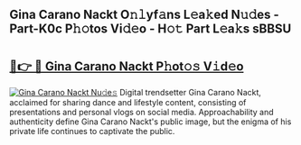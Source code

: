 ## Gina Carano Nackt O𝚗𝚕yf𝚊ns L𝚎a𝚔ed N𝚞𝚍es - Part-K0c P𝚑𝚘tos Vi𝚍𝚎o - H𝚘𝚝 Part L𝚎a𝚔s sBBSU

# <h2><a href="http://kf24ys.oniu.top/?m=Gina+Carano+Nackt">🔗👉 🔴 Gina Carano Nackt P𝚑ot𝚘𝚜 V𝚒d𝚎o</a></h2>

[![Gina Carano Nackt Nu𝚍e𝚜](https://i.imgur.com/0qMVB7G.gif)](http://kf24ys.oniu.top/?m=Gina+Carano+Nackt)
Digital trendsetter Gina Carano Nackt, acclaimed for sharing dance and lifestyle content, consisting of presentations and personal vlogs on social media. Approachability and authenticity define Gina Carano Nackt's public image, but the enigma of his private life continues to captivate the public.  
